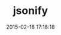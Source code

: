 ---
layout: post
title:  "jsonify"
repo:   "bsiggelkow/jsonify"
date:   2015-02-18 17:18:18
gemurl: http://github.com/bsiggelkow/jsonify
---